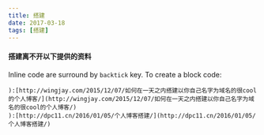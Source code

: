 ```yaml
---
title: 搭建
date: 2017-03-18
tags: [搭建]
---
```

#### 搭建离不开以下提供的资料

Inline code are surround by `backtick` key. To create a block code:

	):[http://wingjay.com/2015/12/07/如何在一天之内搭建以你自己名字为域名的很cool的个人博客/](http://wingjay.com/2015/12/07/如何在一天之内搭建以你自己名字为域名的很cool的个人博客/)
	):[http://dpc11.cn/2016/01/05/个人博客搭建/](http://dpc11.cn/2016/01/05/个人博客搭建/)


####  
